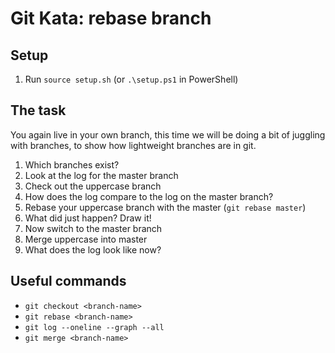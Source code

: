 # Git Kata: rebase branch

## Setup

1. Run `source setup.sh` (or `.\setup.ps1` in PowerShell)

## The task

You again live in your own branch, this time we will be doing a bit of juggling with branches, to show how lightweight branches are in git.

1. Which branches exist?
2. Look at the log for the master branch
3. Check out the uppercase branch
4. How does the log compare to the log on the master branch?
5. Rebase your uppercase branch with the master (`git rebase master`)
6. What did just happen? Draw it!
7. Now switch to the master branch
8. Merge uppercase into master
9. What does the log look like now?

## Useful commands

- `git checkout <branch-name>`
- `git rebase <branch-name>`
- `git log --oneline --graph --all`
- `git merge <branch-name>`
